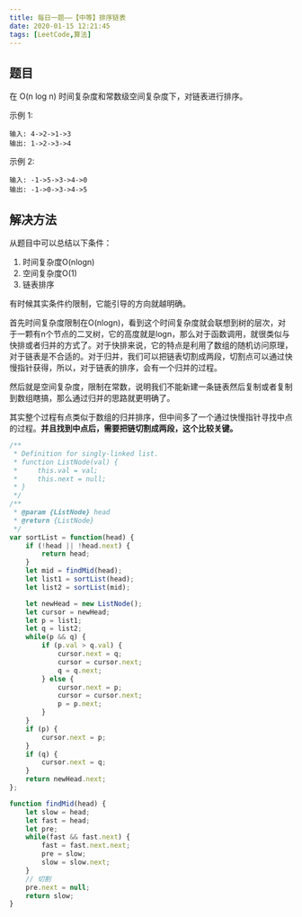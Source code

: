 ```yaml
---
title: 每日一题——【中等】排序链表
date: 2020-01-15 12:21:45
tags: [LeetCode,算法]
---
```


## 题目
在 O(n log n) 时间复杂度和常数级空间复杂度下，对链表进行排序。

示例 1:
```
输入: 4->2->1->3
输出: 1->2->3->4
```
示例 2:
```
输入: -1->5->3->4->0
输出: -1->0->3->4->5
```

## 解决方法
从题目中可以总结以下条件：
1. 时间复杂度O(nlogn)
2. 空间复杂度O(1)
3. 链表排序

有时候其实条件约限制，它能引导的方向就越明确。

首先时间复杂度限制在O(nlogn)，看到这个时间复杂度就会联想到树的层次，对于一颗有n个节点的二叉树，它的高度就是logn，那么对于函数调用，就很类似与快排或者归并的方式了。对于快排来说，它的特点是利用了数组的随机访问原理，对于链表是不合适的。对于归并，我们可以把链表切割成两段，切割点可以通过快慢指针获得，所以，对于链表的排序，会有一个归并的过程。

然后就是空间复杂度，限制在常数，说明我们不能新建一条链表然后复制或者复制到数组瞎搞，那么通过归并的思路就更明确了。

其实整个过程有点类似于数组的归并排序，但中间多了一个通过快慢指针寻找中点的过程。**并且找到中点后，需要把链切割成两段，这个比较关键。**

```js
/**
 * Definition for singly-linked list.
 * function ListNode(val) {
 *     this.val = val;
 *     this.next = null;
 * }
 */
/**
 * @param {ListNode} head
 * @return {ListNode}
 */
var sortList = function(head) {
    if (!head || !head.next) {
        return head;
    }
    let mid = findMid(head);
    let list1 = sortList(head);
    let list2 = sortList(mid);

    let newHead = new ListNode();
    let cursor = newHead;
    let p = list1;
    let q = list2;
    while(p && q) {
        if (p.val > q.val) {
            cursor.next = q;
            cursor = cursor.next;
            q = q.next;
        } else {
            cursor.next = p;
            cursor = cursor.next;
            p = p.next;
        }
    }
    if (p) {
        cursor.next = p;
    }
    if (q) {
        cursor.next = q;
    }
    return newHead.next;
};

function findMid(head) {
    let slow = head;
    let fast = head;
    let pre;
    while(fast && fast.next) {
        fast = fast.next.next;
        pre = slow;
        slow = slow.next;
    }
    // 切割
    pre.next = null;
    return slow;
}
```